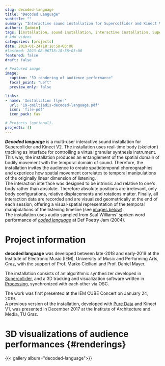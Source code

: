 ```yaml
---
slug: decoded-language
title: "Decoded Language"
subtitle: ""
summary: "Interactive sound installation for Supercollider and Kinect V2. IEM, 2019."
authors: [admin]
tags: [installation, sound installation, interactive installation, Supercollider, media art, TD]
# Add videos
categories: [projects]
date: 2019-01-24T18:18:58+03:00
#lastmod: 2023-08-06T18:18:58+03:00
featured: false
draft: false

# Featured image
image:
  caption: "3D rendering of audience performance"
  focal_point: "Left"
  preview_only: false

links:
- name: 'Installation flyer'
  url: '19-cmiltiadis-decoded-language.pdf'
  icon: 'file-pdf'
  icon_pack: fas

# Projects (optional).
projects: []
---
```


***Decoded language*** is a multi-user interactive sound installation for Supercollider and Kinect V2.
The installation uses real-time body (skeleton) tracking as interface for controlling a virtual granular synthesis instrument. 
This way, the installation produces an entanglement of the spatial domain of bodily movement with the temporal domain of sound.
Therefore, the installation invites the audience to create spatiotemporal choreographies and experiece how spatial movement correlates to temporal manipulations of the originally linear dimension of listening.   
The interaction interface was designed to be intrinsic and relative to one's body rather than absolute. Therefore absolute positions are irrelevant, only body configurations, relative displacements and rotations matter. 
Finally, all interaction data are recorded and are visualized geometrically at the end of each session, offering a visual-spatial representation of the temporal manipulations of the listening timeline (see [images below](#renderings)).   
The installation uses audio sampled from Saul Williams' spoken word performance of [*coded language*](https://www.youtube.com/watch?v=jzY2-GRDiPM) at Def Poetry Jam (2004).


<!-- 

The audience is invited to create their own choreographies and temporal articulations in space through bodily . After each interactive session, the audible temporal manipulations of the user[s]’ performance are rendered to a digital geometry.
Using the body as control interface the installation offers a spatial interface to  


The installation records 
+ fine control 
+ rendering end 
The installation “**decoded language**” uses granular synthesis as a means of folding a given sound, and a transposition from the time domain to the space domain, through a play of manipulation operators that introduce curvature to the original dimension of listening time. 

It employs real-time body tracking as a spatial engagement interface, which the audience can excite and manipulate while exploring the resolution of granular folding. 

The space of interaction is treated as intrinsic to the body instead of absolute, where positions are irrelevant, and only configurations, displacements and orientations of the body matter. 
The audience, through their body, is invited to create their own choreographies of temporal articulations in space. After each interactive session, the audible temporal manipulations of the user[s]’ performance are rendered to a digital geometry.
-->


# Project information 

**decoded language** was developed between late-2018 and early-2019 at the Institute of Electronic Music (IEM), University of Music and Performing Arts, Graz, with the support of Prof. Marko Ciciliani and Prof. Daniel Mayer. 
<!-- 
is a multi-user interactive sound installation for Supercollider and Kinect V2. 
-->

The installation consists of an algorithmic synthesizer developed in [Supercollider](https://supercollider.github.io/), and a 3D tracking and visualization software written in [Processing](https://processing.org/), synchronized with each other via OSC.  

The work was first presented at the IEM CUBE Concert on January 24, 2019.  
A previous version of the installation, developed with [Pure Data](https://puredata.info/) and Kinect V1, was presented in December 2017 at the Institute of Architecture and Media, TU Graz.


<!-- 
Multi-user interactive sound installation for Supercollider, Java, Kinect V2 and projector. 
Institute of Electronic Music, University of Music and Performing Arts, Graz, 2019
-->

# 3D visualizations of audience performances {#renderings}

{{< gallery album="decoded-language">}}
